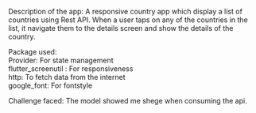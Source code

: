 Description of the app:
A responsive country app which display a list of countries using Rest API. When a user taps on any of the countries in the list, it navigate them to the details screen and show the details of the country.

Package used:   
Provider: For state management   
flutter_screenutil : For responsiveness    
http: To fetch data from the internet  
google_font: For fontstyle

Challenge faced:
The model showed me shege when consuming the api.



